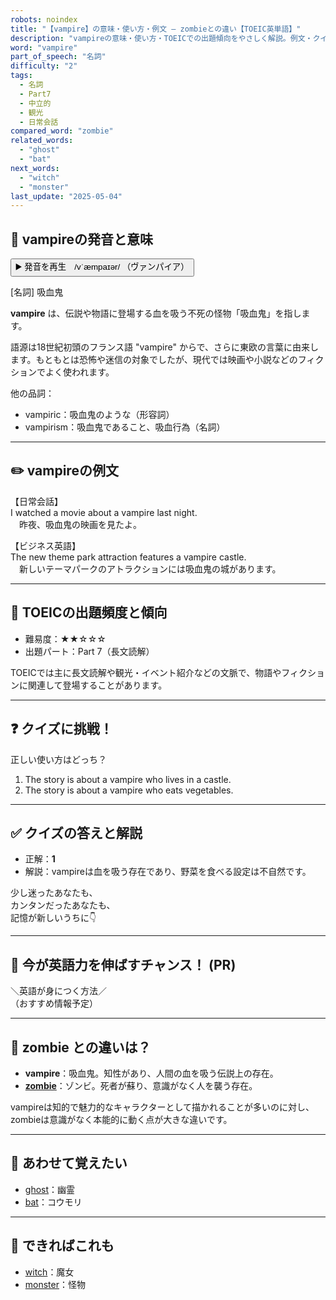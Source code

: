 ```yaml
---
robots: noindex
title: "【vampire】の意味・使い方・例文 ― zombieとの違い【TOEIC英単語】"
description: "vampireの意味・使い方・TOEICでの出題傾向をやさしく解説。例文・クイズ付きでzombieとの違いもわかりやすく学べます。"
word: "vampire"
part_of_speech: "名詞"
difficulty: "2"
tags:
  - 名詞
  - Part7
  - 中立的
  - 観光
  - 日常会話
compared_word: "zombie"
related_words:
  - "ghost"
  - "bat"
next_words:
  - "witch"
  - "monster"
last_update: "2025-05-04"
---
```


## 🔰 vampireの発音と意味

<button class="play-audio" onclick="playTTS('vampire')">
  <span class="play-audio-main">
    ▶️ 発音を再生　/vˈæmpaɪər/
  </span>
  <span class="play-audio-sub">
    （ヴァンパイア）
  </span>
</button>

[名詞] 吸血鬼

**vampire** は、伝説や物語に登場する血を吸う不死の怪物「吸血鬼」を指します。

語源は18世紀初頭のフランス語 "vampire" からで、さらに東欧の言葉に由来します。もともとは恐怖や迷信の対象でしたが、現代では映画や小説などのフィクションでよく使われます。

他の品詞：  
- vampiric：吸血鬼のような（形容詞）
- vampirism：吸血鬼であること、吸血行為（名詞）

---

## ✏️ vampireの例文

【日常会話】  
I watched a movie about a vampire last night.  
　昨夜、吸血鬼の映画を見たよ。

【ビジネス英語】  
The new theme park attraction features a vampire castle.  
　新しいテーマパークのアトラクションには吸血鬼の城があります。

---

## 🎯 TOEICの出題頻度と傾向

- 難易度：★★☆☆☆
- 出題パート：Part 7（長文読解）

TOEICでは主に長文読解や観光・イベント紹介などの文脈で、物語やフィクションに関連して登場することがあります。

---

## ❓ クイズに挑戦！

正しい使い方はどっち？

1. The story is about a vampire who lives in a castle.  
2. The story is about a vampire who eats vegetables.

---

## ✅ クイズの答えと解説

- 正解：**1**
- 解説：vampireは血を吸う存在であり、野菜を食べる設定は不自然です。

少し迷ったあなたも、  
カンタンだったあなたも、  
記憶が新しいうちに👇️

---

## 🚀 今が英語力を伸ばすチャンス！ (PR)

<div class="info-center">
＼英語が身につく方法／<br>  
（おすすめ情報予定）
</div>

---

## 🤔  zombie との違いは？

- **vampire**：吸血鬼。知性があり、人間の血を吸う伝説上の存在。
- **[zombie](/zombie)**：ゾンビ。死者が蘇り、意識がなく人を襲う存在。

vampireは知的で魅力的なキャラクターとして描かれることが多いのに対し、zombieは意識がなく本能的に動く点が大きな違いです。

---

## 🧩 あわせて覚えたい

- [ghost](/ghost)：幽霊
- [bat](/bat)：コウモリ

---

## 📖 できればこれも

- [witch](/witch)：魔女
- [monster](/monster)：怪物

<!-- cvid: aid45_bid00 -->
